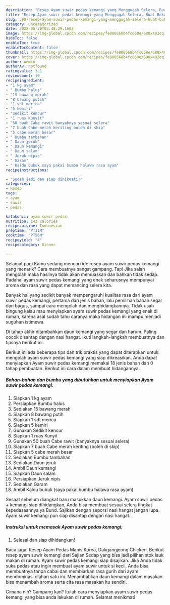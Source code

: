 ```yaml
---
description: "Resep Ayam suwir pedas kemangi yang Menggugah Selera, Buat Buka Puasa Bisa Manjain Lidah"
title: "Resep Ayam suwir pedas kemangi yang Menggugah Selera, Buat Buka Puasa Bisa Manjain Lidah"
slug: 598-resep-ayam-suwir-pedas-kemangi-yang-menggugah-selera-buat-buka-puasa-bisa-manjain-lidah
category: Uncategorized
date: 2022-05-30T03:48:29.160Z
image: https://img-global.cpcdn.com/recipes/fe880568b4fc668e/680x482cq70/ayam-suwir-pedas-kemangi-foto-resep-utama.jpg
hideToc: false
enableToc: true
enableTocContent: false
thumbnail: https://img-global.cpcdn.com/recipes/fe880568b4fc668e/680x482cq70/ayam-suwir-pedas-kemangi-foto-resep-utama.jpg
cover: https://img-global.cpcdn.com/recipes/fe880568b4fc668e/680x482cq70/ayam-suwir-pedas-kemangi-foto-resep-utama.jpg
author: Admin
authorAv: notfound
ratingvalue: 3.1
reviewcount: 10
recipeingredient:
- "1 kg ayam"
- " Bumbu halus"
- "15 bawang merah"
- "8 bawang putih"
- "1 sdt merica"
- "5 kemiri"
- "Sedikit kencur"
- "1 ruas Kunyit"
- "50 buah Cabe rawit banyaknya sesuai selera"
- "7 buah Cabe merah keriting boleh di skip"
- "5 cabe merah besar"
- " Bumbu tambahan"
- " Daun jeruk"
- " Daun kemangi"
- " Daun salam"
- " Jeruk nipis"
- " Garam"
- " Kaldu bubuk saya pakai bumbu halawa rasa ayam"
recipeinstructions:

- "Sudah jadi dan siap dinikmati!"
categories:
- Resep
tags:
- ayam
- suwir
- pedas

katakunci: ayam suwir pedas 
nutrition: 143 calories
recipecuisine: Indonesian
preptime: "PT11M"
cooktime: "PT56M"
recipeyield: "4"
recipecategory: Dinner

---
```



Selamat pagi Kamu sedang mencari ide resep ayam suwir pedas kemangi yang menarik? Cara membuatnya sangat gampang. Tapi Jika salah mengolah maka hasilnya tidak akan memuaskan dan bahkan tidak sedap. Padahal ayam suwir pedas kemangi yang enak seharusnya mempunyai aroma dan rasa yang dapat memancing selera kita.


Banyak hal yang sedikit banyak mempengaruhi kualitas rasa dari ayam suwir pedas kemangi, pertama dari jenis bahan, lalu pemilihan bahan segar dan bagus, sampai cara mengolah dan menghidangkannya. Tidak usah bingung kalau mau menyiapkan ayam suwir pedas kemangi yang enak di rumah, karena asal sudah tahu caranya maka hidangan ini mampu menjadi suguhan istimewa.

Di tahap akhir ditambahkan daun kemangi yang segar dan harum. Paling cocok disantap dengan nasi hangat. Ikuti langkah-langkah membuatnya dan tipsnya berikut ini.


Berikut ini ada beberapa tips dan trik praktis yang dapat diterapkan untuk mengolah ayam suwir pedas kemangi yang siap dikreasikan. Anda dapat menyiapkan Ayam suwir pedas kemangi memakai 18 jenis bahan dan 0 tahap pembuatan. Berikut ini cara dalam membuat hidangannya.

<!--inarticleads1-->

##### Bahan-bahan dan bumbu yang dibutuhkan untuk menyiapkan Ayam suwir pedas kemangi:

1. Siapkan 1 kg ayam
1. Persiapkan  Bumbu halus
1. Sediakan 15 bawang merah
1. Siapkan 8 bawang putih
1. Siapkan 1 sdt merica
1. Siapkan 5 kemiri
1. Gunakan Sedikit kencur
1. Siapkan 1 ruas Kunyit
1. Gunakan 50 buah Cabe rawit (banyaknya sesuai selera)
1. Siapkan 7 buah Cabe merah keriting (boleh di skip)
1. Siapkan 5 cabe merah besar
1. Sediakan  Bumbu tambahan
1. Sediakan  Daun jeruk
1. Ambil  Daun kemangi
1. Siapkan  Daun salam
1. Persiapkan  Jeruk nipis
1. Sediakan  Garam
1. Ambil  Kaldu bubuk (saya pakai bumbu halawa rasa ayam)


Sesaat sebelum diangkat baru masukkan daun kemangi. Ayam suwir pedas + kemangi siap dihidangkan, Anda bisa membuat sesuai selera tingkat kepedasaannya ya Bund. Sajikan dengan seporsi nasi hangat jangan lupa. Ayam suwir kemangi pun siap disantap dengan nasi hangat.. 

<!--inarticleads2-->

##### Instruksi untuk memasak Ayam suwir pedas kemangi:


1. Selesai dan siap dihidangkan!

Baca juga: Resep Ayam Pedas Manis Korea, Dakgangjeong Chicken. Berikut resep ayam suwir kemangi dari Sajian Sedap yang bisa jadi pilihan stok lauk makan di rumah. Ayam suwir pedas kemangi siap disajikan. Jika Anda tidak suka pedas atau ingin membuat ayam suwir untuk si kecil, Anda bisa membuatnya tanpa cabai dan membiarkan rasa gurih dari ayam mendominasi olahan satu ini. Menambahkan daun kemangi dalam masakan bisa menambah aroma serta cita rasa masakan itu sendiri. 

Gimana nih? Gampang kan? Itulah cara menyiapkan ayam suwir pedas kemangi yang bisa anda lakukan di rumah. Selamat menikmati
